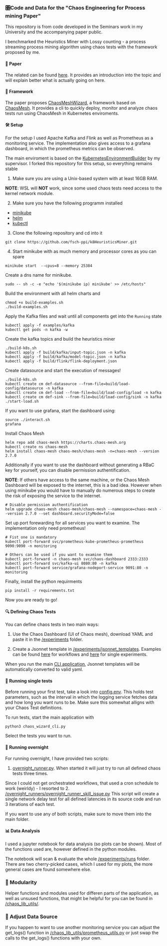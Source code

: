 ### 🎛️Code and Data for the "Chaos Engineering for Process mining Paper"

This repository is from code developed in the Seminars work in my University and the accompanying paper public.

I benchmarked the Heuristics Miner with Lossy counting - a process streaming process mining algorithm using chaos tests with the framework proposed by me.

#### 📝 Paper
The related can be found [here](/paper/ChaosEngineeringStreamingProcessMining.pdf). It provides an introduction into the topic and will explain better what is actually going on here.

#### 🧩 Framework
The paper proposes [ChaosMeshWizard](https://github.com/fsch-ppi/ChaosMeshWizard), a framework based on [ChaosMesh](https://chaos-mesh.org/). It provides a cli to quickly deploy, monitor and analyze chaos tests run using ChaosMesh in Kubernetes enviroments.

#### 🛠️ Setup
For the setup I used Apache Kafka and Flink as well as Prometheus as a monitoring service. The implementation also gives access to a grafana dashboard, in which the prometheus metrics can be observed.

The main enviroment is based on the [KubernetesEnvironmentBuilder](https://github.com/HenryWedge/KubernetesEnvironmentBuilder) by my supervisor.
I forked this repository for this setup, so everything remains stable

1. Make sure you are using a Unix-based system with at least 16GB RAM. 

**NOTE**: WSL will **NOT** work, since some used chaos tests need access to the kernel network module.

2. Make sure you have the following programm installed 
- [minikube](https://kubernetes.io/de/docs/tasks/tools/install-minikube/)
- [helm](https://helm.sh/docs/intro/install/) 
- [kubectl](https://kubernetes.io/docs/tasks/tools/)

3. Clone the following repository and cd into it
```shell
git clone https://github.com/fsch-ppi/k8HeuristicsMiner.git
```
4. Start minikube with as much memory and processor cores as you can spare
``` shell
minikube start  --cpus=8 --memory 25384
```

Create a dns name for minikube.
```shell
sudo -- sh -c -e "echo '$(minikube ip) minikube' >> /etc/hosts"
```

Build the environment with all helm charts and 
```shell
chmod +x build-examples.sh
./build-examples.sh
```

Apply the Kafka files and wait until all components get into the `Running` state
```shell
kubectl apply -f examples/kafka
kubectl get pods -n kafka -w
```

Create the kafka topics and build the heuristics miner
```shell
./build-k8s.sh
kubectl apply -f build/kafka/input-topic.json -n kafka
kubectl apply -f build/kafka/model-topic.json -n kafka
kubectl apply -f build/flink/flink-deployment.json
```

Create datasource and start the execution of messages!
```shell
./build-k8s.sh
kubectl create cm def-datasource --from-file=build/load-config/datasource -n kafka
kubectl create cm def-load --from-file=build/load-config/load -n kafka
kubectl create cm def-sink --from-file=build/load-config/sink -n kafka
./start-load.sh
```

If you want to use grafana, start the dashboard using:
```shell
source ./interact.sh
grafana
```

Install Chaos Mesh
```shell
helm repo add chaos-mesh https://charts.chaos-mesh.org
kubectl create ns chaos-mesh
helm install chaos-mesh chaos-mesh/chaos-mesh -n=chaos-mesh --version 2.7.0
```
Additionally if you want to use the dashboard without generating a RBaC key for yourself, you can disable permission authentification.

**NOTE**: If others have access to the same machine, or the Chaos Mesh Dashboard will be exposed to the internet, this is a bad idea. However when using minikube you would have to manually do numerous steps to create the risk of exposing the service to the internet.
```shell
# Disable permission authentification
helm upgrade chaos-mesh chaos-mesh/chaos-mesh --namespace=chaos-mesh --version 2.7.0 --set dashboard.securityMode=false
```

Set up port forewarding for all services you want to examine.
The implementation only need prometheus!
```shell
# Fist one is mandatory
kubectl port-forward svc/prometheus-kube-prometheus-prometheus 9090:9090 -n monitoring

# Others can be used if you want to examine them
kubectl port-forward -n chaos-mesh svc/chaos-dashboard 2333:2333  
kubectl port-forward svc/kafka-ui 8080:80 -n kafka
kubectl port-forward service/grafana-nodeport-service 9091:80 -n monitoring
```

Finally, install the python requirments
```shell
pip install -r requirements.txt
```

Now you are ready to go!

#### 🔍 Defining Chaos Tests
You can define chaos tests in two main ways:
1. Use the Chaos Dashboard (UI of Chaos mesh), download YAML and paste it in the [/experiments](/experiments) folder.

2. Create a Jsonnet template in [/experiments/jsonnet_templates](/experiments/jsonnet_templates/).
Examples can be found [here](/experiments/unused_jsonnet_templates/_explanation_workflows.jsonnet) for workflows and [here](/experiments/unused_jsonnet_templates/_explanation_singletests.jsonnet) for single experiments.

When you run the main [CLI application](/chaos_wizard_cli.py), Jsonnet templates will be automatically converted to valid yaml. 

#### 🧪 Running single tests
Before running your first test, take a look into [config.env](/config.env). This holds test parameters, such as the interval in which the logging service fetches data and how long you want runs to be. Make sure this somewhat alligns with your Chaos Test definitions.


To run tests, start the main application with 
```shell
python3 chaos_wizard_cli.py
```
Select the tests you want to run.

#### 🌙 Running overnight
For running overnight, I have provided two scripts:
1. [overnight_runner.py](/overnight_runners/overnight_runner.py). When started it will just try to run all defined chaos tests three times.

Since I could not get orchestrated workflows, that used a cron schedule to work (weirldy) - I resorted to
2. [/overnight_runners/overnight_runner_skill_issue.py](/overnight_runners/overnight_runner_skill_issue.py)
This script will create a single network delay test for all defined latencies in its source code and run 3 iterations of each test.

If you want to use any of both scripts, make sure to move them into the main folder.

#### 📊 Data Analysis
I used a jupyter notebook for data analysis (so plots can be shown). Most of the functions used are, however defined in the python modules.

The notebook will scan & evaluate the whole [/experiments/runs](/experiments/runs/) folder.
There are two cherry-picked cases, which I used for my plots, the more general cases are found somewhere else.

### 🧩 Modularity
Helper functions and modules used for differen parts of the application, as well as unsused functions, that might be helpful for you can be found in [/chaos_lib_utils/](/chaos_lib_utils/).

### 🔧 Adjust Data Source
If you happen to want to use another monitoring service you can adjust the get_logs() function in [/chaos_lib_utils/prometheus_utils.py](/chaos_lib_utils/prometheus_utils.py) or just swap the calls to the get_logs() functions with your own.